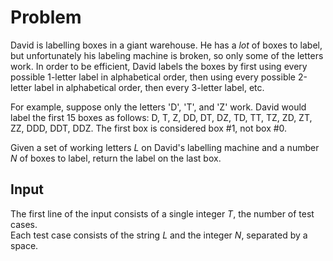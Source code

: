 # Problem

David is labelling boxes in a giant warehouse. He has a *lot* of boxes to label, but unfortunately his labeling machine is broken, so only some of the letters work. In order to be efficient, David labels the boxes by first using every possible 1-letter label in alphabetical order, then using every possible 2-letter label in alphabetical order, then every 3-letter label, etc.

For example, suppose only the letters 'D', 'T', and 'Z' work. David would label the first 15 boxes as follows: D, T, Z, DD, DT, DZ, TD, TT, TZ, ZD, ZT, ZZ, DDD, DDT, DDZ. The first box is considered box #1, not box #0.

Given a set of working letters $L$ on David's labelling machine and a number $N$ of boxes to label, return the label on the last box.

## Input

The first line of the input consists of a single integer $T$, the number of test cases.  
Each test case consists of the string $L$ and the integer $N$, separated by a space.
